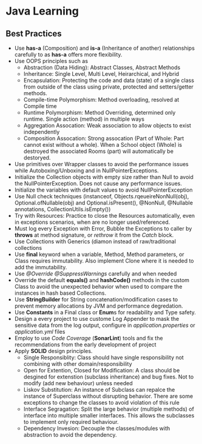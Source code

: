 # Java Learning


## Best Practices
- Use **has-a** (Composition) and **is-a** (Inheritance of another) relationships carefully to as **has-a** offers more flexibility.
- Use OOPS principles such as 
  - Abstraction (Data Hiding): Abstract Classes, Abstract Methods
  - Inheritance: Single Level, Multi Level, Heirarchical, and Hybrid
  - Encapsulation: Protecting the code and data (state) of a single class from outside of the class using private, protected and setters/getter methods.
  - Compile-time Polymorphism: Method overloading, resolved at Compile time
  - Runtime Polymorphism: Method Overriding, determined only runtime. Single action (method) in multiple ways
  - Aggregation Assocation: Weak association to allow objects to exist independently
  - Composition Assocation: Strong assocation (Part of Whole: Part cannot exist without a whole).  When a School object (Whole) is destroyed the associated Rooms (part) will automatically be destoryed.
- Use primitives over Wrapper classes to avoid the performance issues while Autoboxing/Unboxing and in NullPointerExceptions.
- Initialize the Collection objects with empty size rather than Null to avoid the NullPointerException. Does not cause any performance issues.
- Initialize the variables with default values to avoid NullPointerException
- Use Null check techniques (instanceof, Objects.rqeueireNonNull(obj), Optional.ofNullable(obj) and Optional.isPresent(), @NonNull, @Nullable annotations, CollectionUtils.isEmpty())
- Try with Resources: Practice to close the Resources automatically, even in exceptions scenarios, when are no longer used/referenced.
- Must log every Exception with Error, Bubble the Exceptions to caller by **throws** at method signature, or _rethrow_ it from the _Catch_ block.
- Use Collections with Generics (diamon instead of raw/traditional collections
- Use **final** keyword when a variable, Method, Method parameters, or Class requires immutability. Also implement Clone where it is needed to add the immutability.
- Use _@Override_ _@SuppressWarnings_ carefully and when needed
- Override the default **equals()** and **hashCode()** methods in the custom Class to avoid the unexpected behavior when used to compare the instances in hash based Collections.
- Use **StringBuilder** for String concatenation/modification cases to prevent memory allocations by JVM and performance degredation.
- Use **Constants** in a Final class or **Enum**s for readability and Type safety.
- Design a every project to use custome Log Appender to mask the sensitive data from the log output, configure in _application.properties_ or _application.yml_ files
- Employ to use _Code Coverage_ (**SonarLint**) tools and fix the recommendations from the early development of project
- Apply **SOLID** design principles.
  - Single Responsiblity: Class should have single responsibility not combining with other domain/responsibility
  - Open for Extention, Closed for Modification: A class should be desgined for extenstion (subclass inheritance) and bug fixes. Not to modify (add new behaviour) unless needed
  - Liskov Substitution: An instance of Subclass can repalce the instance of Superclass without disrupting behavior. There are some exceptions to change the classes to avoid violation of this rule
  - Interface Segragation: Split the large behavior (multiple methods) of interface into multiple smaller interfaces. This allows the subclasses to implement only required behaviour.
  - Dependency Invesion: Decouple the classes/modules with abstraction to avoid the dependency.  






